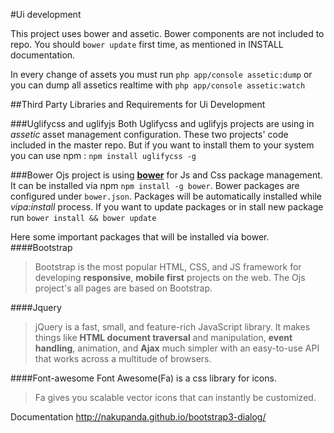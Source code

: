 #Ui development

This project uses bower and assetic. 
Bower components are not included to repo. You should `bower update` first time, as mentioned in INSTALL documentation.

In every change of assets you must run `php app/console assetic:dump` or you can dump all assetics realtime with `php app/console assetic:watch`

##Third Party Libraries and Requirements for Ui Development

###Uglifycss and uglifyjs
Both Uglifycss and uglifyjs projects are using in _assetic_ asset management configuration. These two projects' code included in the master repo. But if you want to install them to your system you can use npm : `npm install uglifycss -g`

###Bower
Ojs project is using [**bower**](http://bower.io) for Js and Css package management. It can be installed via npm `npm install -g bower`.
Bower packages are configured under `bower.json`. Packages will be automatically installed while _vipa:install_ process. If you want to update packages or in stall new package run `bower install && bower update` 

Here some important packages that will be installed via bower.
####Bootstrap
> Bootstrap is the most popular HTML, CSS, and JS framework for developing **responsive**, **mobile first** projects on the web. The Ojs project's all pages are based on Bootstrap.

####Jquery
> jQuery is a fast, small, and feature-rich JavaScript library. It makes things like **HTML document traversal** and manipulation, **event handling**, animation, and **Ajax** much simpler with an easy-to-use API that works across a multitude of browsers.

####Font-awesome
Font Awesome(Fa) is a css library for icons. 
> Fa gives you scalable vector icons that can instantly be customized.

Documentation http://nakupanda.github.io/bootstrap3-dialog/
